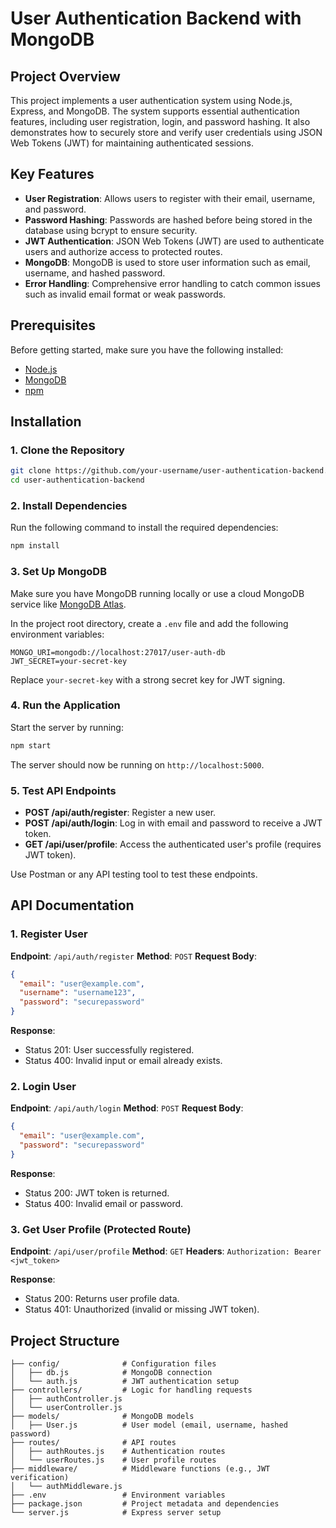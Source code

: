 # User Authentication Backend with MongoDB

## Project Overview

This project implements a user authentication system using Node.js, Express, and MongoDB. The system supports essential authentication features, including user registration, login, and password hashing. It also demonstrates how to securely store and verify user credentials using JSON Web Tokens (JWT) for maintaining authenticated sessions.

## Key Features

* **User Registration**: Allows users to register with their email, username, and password.
* **Password Hashing**: Passwords are hashed before being stored in the database using bcrypt to ensure security.
* **JWT Authentication**: JSON Web Tokens (JWT) are used to authenticate users and authorize access to protected routes.
* **MongoDB**: MongoDB is used to store user information such as email, username, and hashed password.
* **Error Handling**: Comprehensive error handling to catch common issues such as invalid email format or weak passwords.

## Prerequisites

Before getting started, make sure you have the following installed:

* [Node.js](https://nodejs.org/)
* [MongoDB](https://www.mongodb.com/)
* [npm](https://www.npmjs.com/)

## Installation

### 1. Clone the Repository

```bash
git clone https://github.com/your-username/user-authentication-backend.git
cd user-authentication-backend
```

### 2. Install Dependencies

Run the following command to install the required dependencies:

```bash
npm install
```

### 3. Set Up MongoDB

Make sure you have MongoDB running locally or use a cloud MongoDB service like [MongoDB Atlas](https://www.mongodb.com/cloud/atlas).

In the project root directory, create a `.env` file and add the following environment variables:

```env
MONGO_URI=mongodb://localhost:27017/user-auth-db
JWT_SECRET=your-secret-key
```

Replace `your-secret-key` with a strong secret key for JWT signing.

### 4. Run the Application

Start the server by running:

```bash
npm start
```

The server should now be running on `http://localhost:5000`.

### 5. Test API Endpoints

* **POST /api/auth/register**: Register a new user.
* **POST /api/auth/login**: Log in with email and password to receive a JWT token.
* **GET /api/user/profile**: Access the authenticated user's profile (requires JWT token).

Use Postman or any API testing tool to test these endpoints.

## API Documentation

### 1. Register User

**Endpoint**: `/api/auth/register`
**Method**: `POST`
**Request Body**:

```json
{
  "email": "user@example.com",
  "username": "username123",
  "password": "securepassword"
}
```

**Response**:

* Status 201: User successfully registered.
* Status 400: Invalid input or email already exists.

### 2. Login User

**Endpoint**: `/api/auth/login`
**Method**: `POST`
**Request Body**:

```json
{
  "email": "user@example.com",
  "password": "securepassword"
}
```

**Response**:

* Status 200: JWT token is returned.
* Status 400: Invalid email or password.

### 3. Get User Profile (Protected Route)

**Endpoint**: `/api/user/profile`
**Method**: `GET`
**Headers**: `Authorization: Bearer <jwt_token>`

**Response**:

* Status 200: Returns user profile data.
* Status 401: Unauthorized (invalid or missing JWT token).

## Project Structure

```
├── config/              # Configuration files
│   ├── db.js            # MongoDB connection
│   └── auth.js          # JWT authentication setup
├── controllers/         # Logic for handling requests
│   ├── authController.js
│   └── userController.js
├── models/              # MongoDB models
│   ├── User.js          # User model (email, username, hashed password)
├── routes/              # API routes
│   ├── authRoutes.js    # Authentication routes
│   └── userRoutes.js    # User profile routes
├── middleware/          # Middleware functions (e.g., JWT verification)
│   └── authMiddleware.js
├── .env                 # Environment variables
├── package.json         # Project metadata and dependencies
└── server.js            # Express server setup
```

